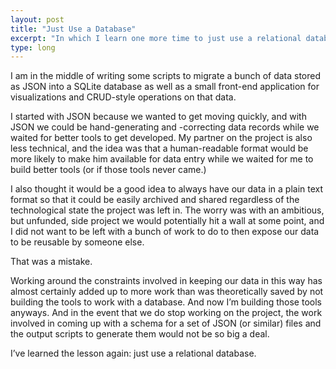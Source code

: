 ```yaml
---
layout: post
title: "Just Use a Database"
excerpt: "In which I learn one more time to just use a relational database"
type: long
---
```

I am in the middle of writing some scripts to migrate a bunch of data stored as JSON into a SQLite database as well as a small front-end application for visualizations and CRUD-style operations on that data.

I started with JSON because we wanted to get moving quickly, and with JSON we could be hand-generating and -correcting data records while we waited for better tools to get developed. My partner on the project is also less technical, and the idea was that a human-readable format would be more likely to make him available for data entry while we waited for me to build better tools (or if those tools never came.)

I also thought it would be a good idea to always have our data in a plain text format so that it could be easily archived and shared regardless of the technological state the project was left in. The worry was with an ambitious, but unfunded, side project we would potentially hit a wall at some point, and I did not want to be left with a bunch of work to do to then expose our data to be reusable by someone else.

That was a mistake.

Working around the constraints involved in keeping our data in this way has almost certainly added up to more work than was theoretically saved by not building the tools to work with a database. And now I’m building those tools anyways. And in the event that we do stop working on the project, the work involved in coming up with a schema for a set of JSON (or similar) files and the output scripts to generate them would not be so big a deal.

I’ve learned the lesson again: just use a relational database.